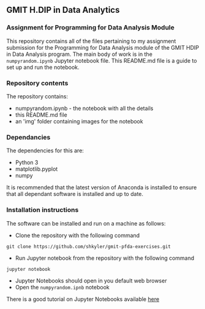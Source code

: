 ## GMIT H.DIP in Data Analytics
### Assignment for Programming for Data Analysis Module

This repository contains all of the files pertaining to my assignment submission for the Programming for Data Analysis module of the GMIT HDIP in Data Analysis program. The main body of work is in the `numpyrandom.ipynb` Jupyter notebook file. This README.md file is a guide to set up and run the notebook.

### Repository contents

The repository contains:
* numpyrandom.ipynb - the notebook with all the details
* this README.md file
* an 'img' folder containing images for the notebook

### Dependancies

The dependencies for this are:
* Python 3
* matplotlib.pyplot
* numpy

It is recommended that the latest version of Anaconda is installed to ensure that all dependant software is installed and up to date.

### Installation instructions

The software can be installed and run on a machine as follows:

* Clone the repository with the following command
```
git clone https://github.com/shkyler/gmit-pfda-exercises.git
```
* Run Jupyter notebook from the repository with the following command
```
jupyter notebook
```
* Jupyter Notebooks should open in you default web browser
* Open the `numpyrandom.ipnb` notebook

There is a good tutorial on Jupyter Notebooks available [here](https://www.dataquest.io/blog/jupyter-notebook-tutorial/)
